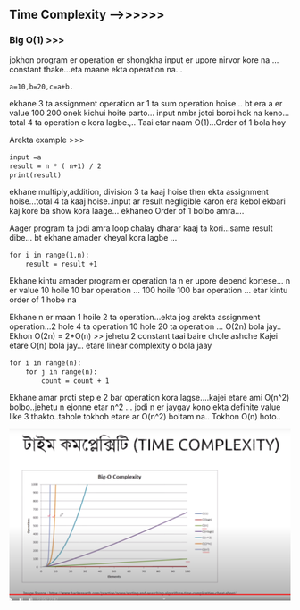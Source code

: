 ## Time Complexity —->>>>>>
### Big O(1) >>> 
jokhon program er operation er shongkha input er upore nirvor kore na …constant thake…eta maane ekta operation na…

```
a=10,b=20,c=a+b.
``` 
ekhane 3 ta assignment operation ar 1 ta sum operation hoise… bt era a er value 100 200 onek kichui hoite parto… input nmbr jotoi boroi hok na keno…total 4 ta operation e kora lagbe.,.. Taai etar naam O(1)...Order of 1 bola hoy

Arekta example >>>  
```
input =a 
result = n * ( n+1) / 2 
print(result) 
```
 ekhane multiply,addition, division 3 ta kaaj hoise then ekta assignment hoise…total 4 ta kaaj hoise..input ar result negligible karon era kebol ekbari kaj kore ba show kora laage… ekhaneo Order of 1 bolbo amra….

Aager program ta jodi amra loop chalay dharar kaaj ta kori…same result dibe… bt ekhane amader kheyal kora lagbe …
```
for i in range(1,n): 
    result = result +1
```   
Ekhane kintu amader program er operation ta n er upore depend kortese… n er value 10 hoile 10 bar operation … 100 hoile 100 bar operation … etar kintu order of 1 hobe na

Ekhane n er maan 1 hoile 2 ta operation…ekta jog arekta assignment operation…2 hole 4 ta operation 10 hole 20 ta operation … O(2n) bola jay.. 
Ekhon 
O(2n) = 2*O(n) >> jehetu 2 constant taai baire chole ashche
Kajei etare O(n) bola jay… etare linear complexity  o bola jaay

```
for i in range(n):
	for j in range(n):
		count = count + 1
```

Ekhane amar proti step e 2 bar operation kora lagse….kajei etare ami O(n^2) bolbo..jehetu n ejonne etar n^2 … jodi n er jaygay kono ekta definite value like 3 thakto..tahole tokhoh etare ar O(n^2) boltam na.. Tokhon O(n) hoto..

![graph pic](graph.png)